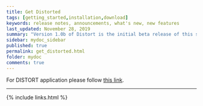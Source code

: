 ```yaml
---
title: Get Distorted
tags: [getting_started,installation,download]
keywords: release notes, announcements, what's new, new features
last_updated: November 28, 2019
summary: "Version 1.0b of Distort is the initial beta release of this software. Use at your own risk!"
sidebar: mydoc_sidebar
published: true
permalink: get_distorted.html
folder: mydoc
comments: true
---
```



<p>For DISTORT application please follow <a href="https://distortaudio.org/">this link</a>.</p>

___
{% include links.html %}
